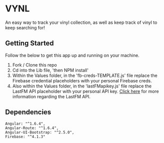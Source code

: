 # VYNL
An easy way to track your vinyl collection, as well as keep track of vinyl to keep searching for!

## Getting Started

Follow the below to get this app up and running on your machine.

1. Fork / Clone this repo
2. Cd into the Lib file, 'then NPM install'
3. Within the Values folder, in the 'fb-creds-TEMPLATE.js' file replace the Firebase credential placeholders with your personal Firebase creds.
4. Also within the Values folder, in the 'lastFMapikey.js' file replace the LastFM API placeholder with your personal API key.
[Click here](https://www.last.fm/api) for more information regarding the LastFM API.

## Dependencies
```
Angular: "^1.6.4",
Angular-Route: "^1.6.4",
Angular-UI-Bootstrap: "^2.5.0",
Firebase: "^4.1.3"
```

